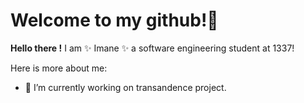 # Welcome to my github!👋


**Hello there !** I am ✨ Imane ✨ a software engineering student at 1337!

Here is more about me:

- 🔭 I’m currently working on transandence project.

